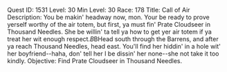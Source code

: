 Quest ID: 1531
Level: 30
Min Level: 30
Race: 178
Title: Call of Air
Description: You be makin' headway now, mon. Your be ready to prove yerself worthy of the air totem, but first, ya must fin' Prate Cloudseer in Thousand Needles. She be willin' ta tell ya how to get yer air totem if ya treat her wit enough respect.$B$BHead south through the Barrens, and after ya reach Thousand Needles, head east. You'll find her hiddin' in a hole wit' her boyfriend--haha, don' tell her I be dissin' her none--she not take it too kindly.
Objective: Find Prate Cloudseer in Thousand Needles.
